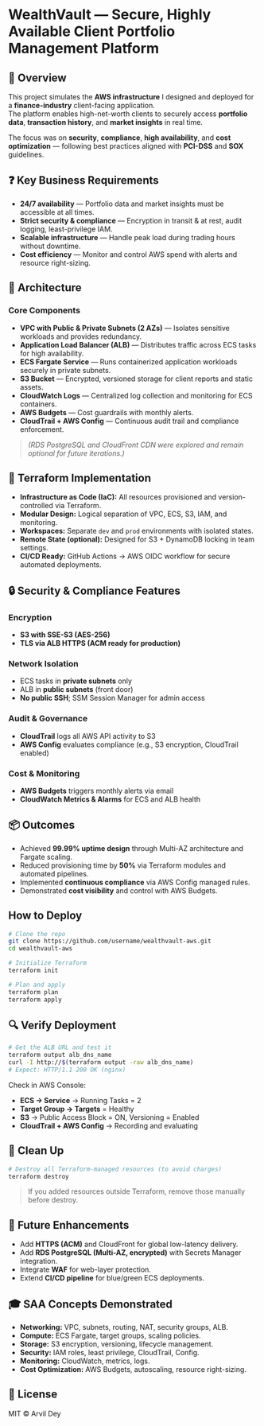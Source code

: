 # WealthVault — Secure, Highly Available Client Portfolio Management Platform

## 🚀 Overview
This project simulates the **AWS infrastructure** I designed and deployed for a **finance-industry** client-facing application.  
The platform enables high-net-worth clients to securely access **portfolio data**, **transaction history**, and **market insights** in real time.

The focus was on **security**, **compliance**, **high availability**, and **cost optimization** — following best practices aligned with **PCI-DSS** and **SOX** guidelines.


## ❓ Key Business Requirements
- **24/7 availability** — Portfolio data and market insights must be accessible at all times.  
- **Strict security & compliance** — Encryption in transit & at rest, audit logging, least-privilege IAM.  
- **Scalable infrastructure** — Handle peak load during trading hours without downtime.  
- **Cost efficiency** — Monitor and control AWS spend with alerts and resource right-sizing.  


## 🧠 Architecture

### Core Components
- **VPC with Public & Private Subnets (2 AZs)** — Isolates sensitive workloads and provides redundancy.  
- **Application Load Balancer (ALB)** — Distributes traffic across ECS tasks for high availability.  
- **ECS Fargate Service** — Runs containerized application workloads securely in private subnets.  
- **S3 Bucket** — Encrypted, versioned storage for client reports and static assets.  
- **CloudWatch Logs** — Centralized log collection and monitoring for ECS containers.  
- **AWS Budgets** — Cost guardrails with monthly alerts.  
- **CloudTrail + AWS Config** — Continuous audit trail and compliance enforcement.  

> *(RDS PostgreSQL and CloudFront CDN were explored and remain optional for future iterations.)*


## 🧩 Terraform Implementation
- **Infrastructure as Code (IaC):** All resources provisioned and version-controlled via Terraform.  
- **Modular Design:** Logical separation of VPC, ECS, S3, IAM, and monitoring.  
- **Workspaces:** Separate `dev` and `prod` environments with isolated states.  
- **Remote State (optional):** Designed for S3 + DynamoDB locking in team settings.  
- **CI/CD Ready:** GitHub Actions → AWS OIDC workflow for secure automated deployments.  


## 🔒 Security & Compliance Features

### Encryption
- **S3 with SSE-S3 (AES-256)**  
- **TLS via ALB HTTPS (ACM ready for production)**  

### Network Isolation
- ECS tasks in **private subnets** only  
- ALB in **public subnets** (front door)  
- **No public SSH**; SSM Session Manager for admin access  

### Audit & Governance
- **CloudTrail** logs all AWS API activity to S3  
- **AWS Config** evaluates compliance (e.g., S3 encryption, CloudTrail enabled)  

### Cost & Monitoring
- **AWS Budgets** triggers monthly alerts via email  
- **CloudWatch Metrics & Alarms** for ECS and ALB health  


## 📦 Outcomes
- Achieved **99.99% uptime design** through Multi-AZ architecture and Fargate scaling.  
- Reduced provisioning time by **50%** via Terraform modules and automated pipelines.  
- Implemented **continuous compliance** via AWS Config managed rules.  
- Demonstrated **cost visibility** and control with AWS Budgets.  


## How to Deploy
```bash
# Clone the repo
git clone https://github.com/username/wealthvault-aws.git
cd wealthvault-aws

# Initialize Terraform
terraform init

# Plan and apply
terraform plan
terraform apply
```


## 🔍 Verify Deployment
```bash
# Get the ALB URL and test it
terraform output alb_dns_name
curl -I http://$(terraform output -raw alb_dns_name)
# Expect: HTTP/1.1 200 OK (nginx)
```

Check in AWS Console:
- **ECS → Service** → Running Tasks = 2  
- **Target Group → Targets** = Healthy  
- **S3** → Public Access Block = ON, Versioning = Enabled  
- **CloudTrail + AWS Config** → Recording and evaluating  


## 🧹 Clean Up
```bash
# Destroy all Terraform-managed resources (to avoid charges)
terraform destroy
```
> If you added resources outside Terraform, remove those manually before destroy.


## 🔮 Future Enhancements
- Add **HTTPS (ACM)** and CloudFront for global low-latency delivery.  
- Add **RDS PostgreSQL (Multi-AZ, encrypted)** with Secrets Manager integration.  
- Integrate **WAF** for web-layer protection.  
- Extend **CI/CD pipeline** for blue/green ECS deployments.  


## 🎓 SAA Concepts Demonstrated
- **Networking:** VPC, subnets, routing, NAT, security groups, ALB.  
- **Compute:** ECS Fargate, target groups, scaling policies.  
- **Storage:** S3 encryption, versioning, lifecycle management.  
- **Security:** IAM roles, least privilege, CloudTrail, Config.  
- **Monitoring:** CloudWatch, metrics, logs.  
- **Cost Optimization:** AWS Budgets, autoscaling, resource right-sizing.  


## 📜 License
MIT © Arvil Dey
